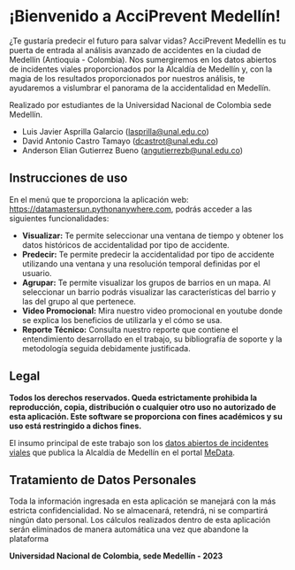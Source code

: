 # ¡Bienvenido a AcciPrevent Medellín!
¿Te gustaría predecir el futuro para salvar vidas? AcciPrevent Medellín es tu puerta de entrada al análisis avanzado de accidentes en la ciudad de Medellín (Antioquia - Colombia). Nos sumergiremos en los datos abiertos de incidentes viales proporcionados por la Alcaldía de Medellín y, con la magia de los resultados proporcionados por nuestros análisis, te ayudaremos a vislumbrar el panorama de la accidentalidad en Medellín.

Realizado por estudiantes de la Universidad Nacional de Colombia sede Medellín.
- Luis Javier Asprilla Galarcio (lasprilla@unal.edu.co)
- David Antonio Castro Tamayo (dcastrot@unal.edu.co)
- Anderson Elian Gutierrez Bueno (angutierrezb@unal.edu.co)


## Instrucciones de uso
En el menú que te proporciona la aplicación web: https://datamastersun.pythonanywhere.com, podrás acceder a las siguientes funcionalidades:

- **Visualizar:** Te permite seleccionar una ventana de tiempo y obtener los datos históricos de accidentalidad por tipo de accidente.
- **Predecir:** Te permite predecir la accidentalidad por tipo de accidente utilizando una ventana y una resolución temporal definidas por el usuario.
- **Agrupar:** Te permite visualizar los grupos de barrios en un mapa. Al seleccionar un barrio podrás visualizar las características del barrio y las del grupo al que pertenece.
- **Video Promocional:** Mira nuestro video promocional en youtube donde se explica los beneficios de utilizarla y el cómo se usa.
- **Reporte Técnico:** Consulta nuestro reporte que contiene el entendimiento desarrollado en el trabajo, su bibliografía de soporte y la metodología seguida debidamente justificada.

## Legal
**Todos los derechos reservados. Queda estrictamente prohibida la reproducción, copia, distribución o cualquier otro uso no autorizado de esta aplicación. Este software se proporciona con fines académicos y su uso está restringido a dichos fines.**

El insumo principal de este trabajo son los [datos abiertos de incidentes viales](http://medata.gov.co/dataset/incidentes-viales) que publica la Alcaldía de Medellín en el portal [MeData](https://www.http://medata.gov.co/).

## Tratamiento de Datos Personales

Toda la información ingresada en esta aplicación se manejará con la más estricta confidencialidad. No se almacenará, retendrá, ni se compartirá ningún dato personal. Los cálculos realizados dentro de esta aplicación serán eliminados de manera automática una vez que abandone la plataforma

**Universidad Nacional de Colombia, sede Medellín - 2023**